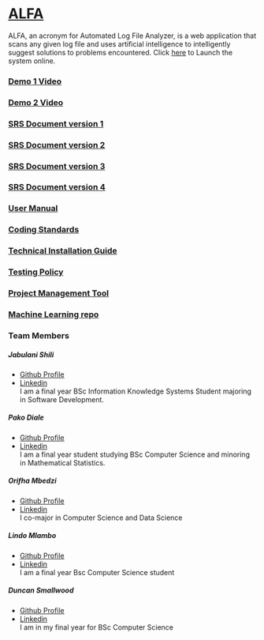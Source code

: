 # [ALFA](https://alfa-automated-log-analyzer.firebaseapp.com/)

ALFA, an acronym for Automated Log File Analyzer, is a web application that scans any given log file and uses artificial intelligence to intelligently suggest solutions to problems encountered. Click [here](https://alfa-automated-log-analyzer.firebaseapp.com/) to Launch the system online.

### [Demo 1 Video](https://drive.google.com/file/d/1clEgzXxKfKW1Gb1IvowvJiMREUof8Az/view?usp=sharing)
### [Demo 2 Video](https://drive.google.com/file/d/1WJIHGYdTuHnZsDhMGKKkI6v4e8zuh1nv/view?usp=sharing)
### [SRS Document version 1](https://www.overleaf.com/read/xrpbgbbvhhjv)
### [SRS Document version 2](https://www.overleaf.com/read/tqxcyrdwrxnw)
### [SRS Document version 3](https://www.overleaf.com/2389692214ryjmkvzhktbc)
### [SRS Document version 4](https://www.overleaf.com/7376513419gzqggnvwssyv)
### [User Manual](https://drive.google.com/file/d/15IMxhpekqWFlgyREp21sxmUVaZrm5Ieg/view?usp=sharing)
### [Coding Standards](https://drive.google.com/file/d/1eH7Ouj1ZUr9smyn_LCdSCF3GPNRAy3tv/view?usp=sharing)
### [Technical Installation Guide](https://drive.google.com/file/d/1s0TKJSN3DMkF7VL6FUwIi_16ar5u5ZPx/view?usp=sharing)
### [Testing Policy](https://www.overleaf.com/8948884262rxtkwkmstrqg)
### [Project Management Tool](https://app.clickup.com/2546744/v/b/li/21408284)
### [Machine Learning repo](https://github.com/COS301-SE-2020/ALFA-ML)
### Team Members
##### _Jabulani Shili_
* [Github Profile](https://u16220073.github.io/online-cv/)  
* [Linkedin](https://www.linkedin.com/in/jabulani-shili-a591b4130/)  
I am a final year BSc Information Knowledge Systems Student majoring in Software Development.

##### _Pako Diale_
* [Github Profile](https://pkdiale671.github.io/)  
* [Linkedin](https://www.linkedin.com/in/pako-diale-53b27a1a9/)  
I am a final year student studying BSc Computer Science and minoring in Mathematical Statistics.

##### _Orifha Mbedzi_
* [Github Profile](https://github.com/Mbedzi346)  
* [Linkedin](linkedin.com)  
I co-major in Computer Science and Data Science

##### _Lindo Mlambo_
* [Github Profile](https://github.com/lindo-mlambo)  
* [Linkedin](https://www.linkedin.com/in/lindo-mlambo-790b95101/)  
I am a final year Bsc Computer Science student

##### _Duncan Smallwood_
* [Github Profile](https://github.com/DuncanSmallwood)  
* [Linkedin](https://www.linkedin.com/in/duncan-smallwood-020815187/)  
I am in my final year for BSc Computer Science




